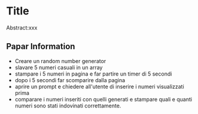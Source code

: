 Title
===
Abstract:xxx
## Papar Information
- Creare un random number generator 
- slavare 5 numeri casuali in un array
- stampare i 5 numeri in pagina e far partire un timer di 5 secondi
- dopo i 5 secondi far scomparire dalla pagina 
- aprire un prompt e chiedere all'utente di inserire i numeri visualizzati prima
- comparare i numeri inseriti con quelli generati e stampare quali e quanti numeri sono stati indovinati correttamente.